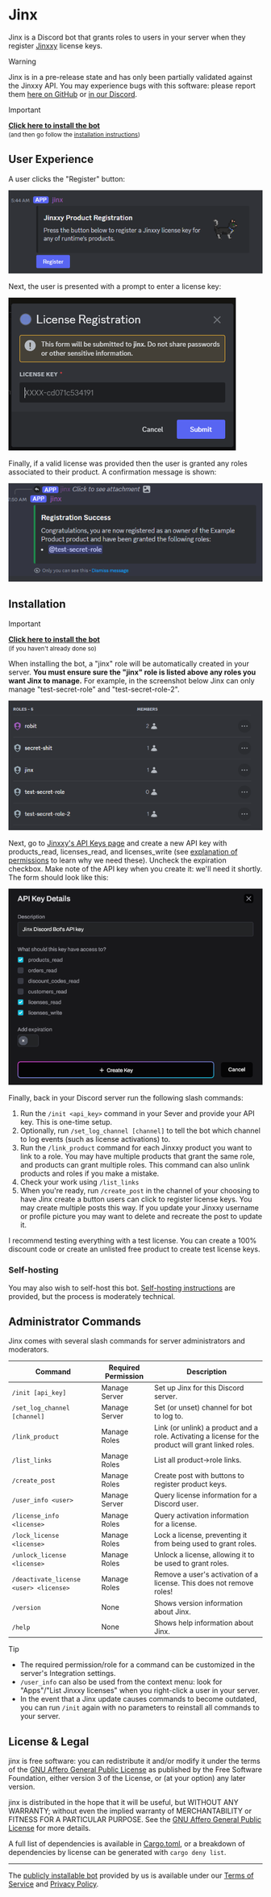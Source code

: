 # Jinx

Jinx is a Discord bot that grants roles to users in your server when they register [Jinxxy](https://jinxxy.com/)
license keys.

<!-- For support, [open an issue][issues] or [join our Discord][discord].-->

> [!WARNING]
> Jinx is in a pre-release state and has only been partially validated against the Jinxxy API.
> You may experience bugs with this software: please report them [here on GitHub][issues] or [in our Discord][discord].

> [!IMPORTANT]
> **[Click here to install the bot][bot install]**  
> <small>(and then go follow the [installation instructions](#installation))</small>

## User Experience

A user clicks the "Register" button:

![Registration Message](docs/images/register_message.png)

Next, the user is presented with a prompt to enter a license key:

![Registration Dialog](docs/images/register_modal.png)

Finally, if a valid license was provided then the user is granted any roles associated to their product. A confirmation
message is shown:

![Registration Success](docs/images/register_success.png)

## Installation

> [!IMPORTANT]
> **[Click here to install the bot][bot install]**  
> <small>(if you haven't already done so)</small>

When installing the bot, a "jinx" role will be automatically created in your server.
**You must ensure sure the "jinx" role is listed above any roles you want Jinx to manage.**
For example, in the screenshot below Jinx can only manage "test-secret-role" and "test-secret-role-2".

![Role Management UI](docs/images/manage_roles.png)

Next, go to [Jinxxy's API Keys page](https://jinxxy.com/my/dashboard/settings/api-keys) and create a new
API key with products_read, licenses_read, and licenses_write (see
[explanation of permissions](docs/permissions-used.md) to learn why we need these). Uncheck the expiration checkbox.
Make note of the API key when you create it: we'll need it shortly. The form should look like this:

![API Key creation](docs/images/create_api_key.png)

Finally, back in your Discord server run the following slash commands:

1. Run the `/init <api_key>` command in your Sever and provide your API key. This is one-time setup.
2. Optionally, run `/set_log_channel [channel]` to tell the bot which channel to log events (such as license activations) to.
3. Run the `/link_product` command for each Jinxxy product you want to link to a role. You may have multiple products
   that grant the same role, and products can grant multiple roles. This command can also unlink products and roles if
   you make a mistake.
4. Check your work using `/list_links`
5. When you're ready, run `/create_post` in the channel of your choosing to have Jinx create a button users can click to
   register license keys. You may create multiple posts this way. If you update your Jinxxy username or profile picture
   you may want to delete and recreate the post to update it.

I recommend testing everything with a test license. You can create a 100% discount code or create an unlisted free
product to create test license keys.

### Self-hosting

You may also wish to self-host this bot. [Self-hosting instructions](docs/self-hosting.md) are provided, but the process
is moderately technical.

## Administrator Commands

Jinx comes with several slash commands for server administrators and moderators.

| Command                                | Required Permission | Description                                                                                          |
| -------------------------------------- | ------------------- | ---------------------------------------------------------------------------------------------------- |
| `/init [api_key]`                      | Manage Server       | Set up Jinx for this Discord server.                                                                 |
| `/set_log_channel [channel]`           | Manage Server       | Set (or unset) channel for bot to log to.                                                            |
| `/link_product`                        | Manage Roles        | Link (or unlink) a product and a role. Activating a license for the product will grant linked roles. |
| `/list_links`                          | Manage Roles        | List all product→role links.                                                                         |
| `/create_post`                         | Manage Roles        | Create post with buttons to register product keys.                                                   |
| `/user_info <user>`                    | Manage Server       | Query license information for a Discord user.                                                        |
| `/license_info <license>`              | Manage Roles        | Query activation information for a license.                                                          |
| `/lock_license <license>`              | Manage Roles        | Lock a license, preventing it from being used to grant roles.                                        |
| `/unlock_license <license>`            | Manage Roles        | Unlock a license, allowing it to be used to grant roles.                                             |
| `/deactivate_license <user> <license>` | Manage Roles        | Remove a user's activation of a license. This does not remove roles!                                 |
| `/version`                             | None                | Shows version information about Jinx.                                                                |
| `/help`                                | None                | Shows help information about Jinx.                                                                   |

> [!TIP]
> - The required permission/role for a command can be customized in the server's Integration settings.
> - `/user_info` can also be used from the context menu: look for "Apps"/"List Jinxxy licenses" when you right-click a
>   user in your server.
> - In the event that a Jinx update causes commands to become outdated, you can run `/init` again with no parameters to reinstall all
>   commands to your server.

## License & Legal

jinx is free software: you can redistribute it and/or modify it under the terms of the
[GNU Affero General Public License](LICENSE) as published by the Free Software Foundation, either version 3 of the
License, or (at your option) any later version.

jinx is distributed in the hope that it will be useful, but WITHOUT ANY WARRANTY; without even the implied warranty of
MERCHANTABILITY or FITNESS FOR A PARTICULAR PURPOSE. See the [GNU Affero General Public License](LICENSE) for more
details.

A full list of dependencies is available in [Cargo.toml](Cargo.toml), or a breakdown of dependencies by license can be
generated with `cargo deny list`.

---

The [publicly installable bot][bot install] provided by us is available under our [Terms of Service](TERMS.md) and [Privacy Policy](PRIVACY.md).

[bot install]: https://discord.com/oauth2/authorize?client_id=1270708639145001052
[discord]: https://discord.gg/aKkA6m26f9
[issues]: https://github.com/zkxs/jinx/issues
